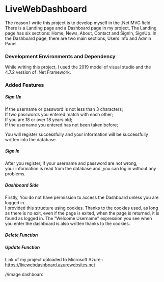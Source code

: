 <h1>LiveWebDashboard</h1>
The reason I write this project is to develop myself in the .Net MVC field.
There is a Landing page and a Dashboard page in my project.
The Landing page has six sections: Home, News, About, Contact and SignIn, SignUp.
In the Dashboard page, there are two main sections, Users Info and Admin Panel.

<h3>Development Environments and Dependency</h3>
While writing this project, I used the 2019 model of visual studio and the 4.7.2 version of .Net Framework.

<h3>Added Features</h3>
<h5>Sign Up</h5>
If the username or password is not less than 3 characters;<br>
If two passwords you entered match with each other;<br>
If you are 18 or over 18 years old;<br>
If the username you entered has not been taken before;<br>

You will register successfully and your information will be successfully written into the database.

<h5>Sign In</h5>
After you register, if your username and password are not wrong, <br>
your information is read from the database and ,you can log in without any problems.

<h5>Dashboard Side</h5>
Firstly, You do not have permission to access the Dashboard unless you are logged in.<br>
I provided this structure using cookies.
Thanks to the cookies used, as long as there is no exit, even if the page is exited, when the page is returned, it is found as logged in.
The "Welcome Username" expression you see when you enter the dashboard is also written thanks to the cookies.

<h5>Delete Function</h5>

<h5>Update Function</h5>

Link of my project uploaded to Microsoft Azure : https://livewebdashboard.azurewebsites.net 

//image dashboard


